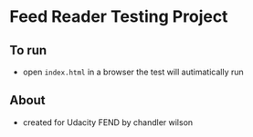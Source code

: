 # Feed Reader Testing Project

## To run
* open `index.html` in a browser the test will autimatically run

## About
* created for Udacity FEND by chandler wilson
